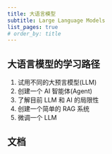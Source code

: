 ```yaml
---
title: 大语言模型
subtitle: Large Language Models
list_pages: true
# order_by: title
---
```


## 大语言模型的学习路径

1. 试用不同的大预言模型(LLM)
2. 创建一个 AI 智能体(Agent)
3. 了解目前 LLM 和 AI 的局限性
4. 创建一个简单的 RAG 系统
5. 微调一个 LLM

## 文档
